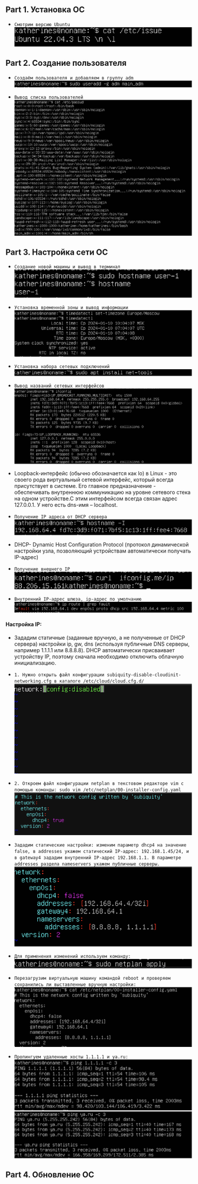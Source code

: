 ## Part 1. Установка ОС

- ``Смотрим версию Ubuntu ``<br>
![A chto tut](./png/1.png)<br>


## Part 2. Создание пользователя
- ``Создаём пользователя и добавляем в группу adm ``<br>
![A chto tut](./png/2.png)<br>

- ``Вывод списка пользователей ``<br>
![A chto tut](./png/3.png)<br>

## Part 3. Настройка сети ОС
- ``Создание новой машины и вывод в терминал ``<br>
![A chto tut](./png/4.png)<br>

- ``Установка временной зоны и вывод информации``<br>
![A chto tut](./png/5.png)<br>

- ``Установка набора сетевых подключений``<br>
![A chto tut](./png/6.png)<br>
- ``Вывод названий сетевых интерфейсов``<br>
![A chto tut](./png/7.png)<br>

- Loopback-интерфейс (обычно обозначается как lo) в Linux - это своего рода виртуальный сетевой интерфейс, который всегда присутствует в системе. Его главное предназначение - обеспечивать внутреннюю коммуникацию на уровне сетевого стека на одном устройстве.С этим интерфейсом всегда связан адрес 127.0.0.1. У него есть dns-имя – localhost.

- ``Получение IP адреса от DHCP сервера``<br>
![A chto tut](./png/8.png)<br>

- DHCP- Dynamic Host Configuration Protocol (протокол динамической настройки узла, позволяющий устройствам автоматически получать IP-адрес)

- ``Получение внешнего IP``<br>
![A chto tut](./png/9.png)<br>

- ``Внутренний IP-адрес шлюза, ip-адрес по умолчанию``<br>
![A chto tut](./png/10.png)<br>

#### Настройка IP: 
- Зададим статичные (заданные вручную, а не полученные от DHCP сервера) настройки ip, gw, dns (используя публичные DNS серверы, например 1.1.1.1 или 8.8.8.8). DHCP автоматически присваивает устройству IP, поэтому сначала необходимо отключить облачную инициализацию. 

- ``1. Нужно открыть файл конфигурации subiquity-disable-cloudinit-networking.cfg в каталоге /etc/cloud/cloud.cfg.d/
``<br>
![A chto tut](./png/11.png)<br>

- ``2. Откроем файл конфигурации netplan в текстовом редакторе vim с помощью команды: sudo vim /etc/netplan/00-installer-config.yaml
``<br>
![A chto tut](./png/12.png)<br>

- `` Зададим статические настройки: изменим параметр dhcp4 на значение false, в addresses укажем статический IP-адрес: 192.168.1.45/24, и в gateway4 зададим внутренний IP-адрес 192.168.1.1. В параметре addresses раздела nameservers укажем публичные серверы. ``<br>
![A chto tut](./png/13.png)<br>

- ``Для применения изменений используем команду:``<br>
![A chto tut](./png/14.png)<br>

- ``Перезагрузим виртуальную машину командой reboot и проверяем сохранились ли выставленные вручную настройки:``<br>
![A chto tut](./png/15.png)<br>

- ``Пропингуем удаленные хосты 1.1.1.1 и ya.ru:``<br>
![A chto tut](./png/16.png)<br>
![A chto tut](./png/17.png)<br>


## Part 4. Обновление ОС









































